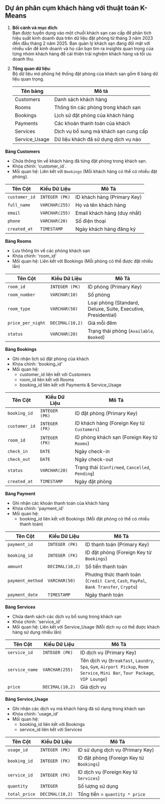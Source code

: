 ## Dự án phân cụm khách hàng với thuật toán K-Means

1. **Bối cảnh và mục đích**:  
   Bạn được tuyển dụng vào một chuỗi khách sạn cao cấp để phân tích hiệu suất kinh doanh dựa trên dữ liệu đặt phòng từ tháng 3 năm 2023 đến đầu tháng 2 năm 2025. Ban quản lý khách sạn đang đối mặt với nhiều vấn đề kinh doanh và họ cần bạn tìm ra insights quan trọng của từng nhóm khách hàng để cải thiện trải nghiệm khách hàng và tối ưu doanh thu.

2. **Tổng quan dữ liệu**:  
   Bộ dữ liệu mô phỏng hệ thống đặt phòng của khách sạn gồm 6 bảng dữ liệu quan trọng.

   | Tên bảng       | Mô tả                                  |
   |--------------|----------------------------------------|
   | Customers    | Danh sách khách hàng                  |
   | Rooms        | Thông tin các phòng trong khách sạn   |
   | Bookings     | Lịch sử đặt phòng của khách hàng      |
   | Payments     | Các khoản thanh toán của khách       |
   | Services     | Dịch vụ bổ sung mà khách sạn cung cấp |
   | Service_Usage | Dữ liệu khách đã sử dụng dịch vụ nào |

**Bảng Customers**
- Chứa thông tin về khách hàng đã từng đặt phòng trong khách sạn.
- Khóa chính: 'customer_id`.
- Mối quan hệ: Liên kết với `Bookings` (Mỗi khách hàng có thể có nhiều đặt phòng).

| **Tên Cột**     | **Kiểu Dữ Liệu**     | **Mô Tả**                            |
|----------------|----------------------|--------------------------------------|
| `customer_id`  | `INTEGER (PK)`       | ID khách hàng (Primary Key)          |
| `full_name`    | `VARCHAR(255)`       | Họ và tên khách hàng                 |
| `email`        | `VARCHAR(255)`       | Email khách hàng (duy nhất)         |
| `phone`        | `VARCHAR(20)`        | Số điện thoại                        |
| `created_at`   | `TIMESTAMP`          | Ngày khách hàng đăng ký              |

**Bảng Rooms**
- Lưu thông tin về các phòng khách sạn
- Khóa chính: 'room_id'
- Mối quan hệ: Liên kết với Bookings (Mỗi phòng có thể được đặt nhiều lần)

| **Tên Cột**        | **Kiểu Dữ Liệu**      | **Mô Tả**                                                                 |
|--------------------|------------------------|--------------------------------------------------------------------------|
| `room_id`          | `INTEGER (PK)`         | ID phòng (Primary Key)                                                   |
| `room_number`      | `VARCHAR(10)`          | Số phòng                                                                 |
| `room_type`        | `VARCHAR(50)`          | Loại phòng (Standard, Deluxe, Suite, Executive, Presidential)           |
| `price_per_night`  | `DECIMAL(10,2)`        | Giá mỗi đêm                                                              |
| `status`           | `VARCHAR(20)`          | Trạng thái phòng (`Available`, `Booked`)                                |

**Bảng Bookings**
- Ghi nhận lịch sử đặt phòng của khách
- Khóa chính: 'booking_id'
- Mối quan hệ:
  + customer_id liên kết với Customers
  + room_id liên kết với Rooms
  + booking_id liên kết với Payments & Service_Usage

| **Tên Cột**     | **Kiểu Dữ Liệu**     | **Mô Tả**                                                                 |
|------------------|----------------------|--------------------------------------------------------------------------|
| `booking_id`     | `INTEGER (PK)`       | ID đặt phòng (Primary Key)                                               |
| `customer_id`    | `INTEGER (FK)`       | ID khách hàng (Foreign Key từ `Customers`)                               |
| `room_id`        | `INTEGER (FK)`       | ID phòng khách sạn (Foreign Key từ `Rooms`)                              |
| `check_in`       | `DATE`               | Ngày check-in                                                             |
| `check_out`      | `DATE`               | Ngày check-out                                                            |
| `status`         | `VARCHAR(20)`        | Trạng thái (`Confirmed`, `Cancelled`, `Pending`)                         |
| `created_at`     | `TIMESTAMP`          | Ngày đặt phòng                                                            |

**Bảng Payment**
- Ghi nhận các khoản thanh toán của khách hàng
- Khóa chính: 'payment_id'
- Mối quan hệ:
  + booking_id liên kết với Bookings (Mỗi đặt phòng có thể có nhiều thanh toán)

| **Tên Cột**       | **Kiểu Dữ Liệu**     | **Mô Tả**                                                                 |
|-------------------|----------------------|--------------------------------------------------------------------------|
| `payment_id`      | `INTEGER (PK)`       | ID thanh toán (Primary Key)                                              |
| `booking_id`      | `INTEGER (FK)`       | ID đặt phòng (Foreign Key từ `Bookings`)                                 |
| `amount`          | `DECIMAL(10,2)`      | Số tiền thanh toán                                                        |
| `payment_method`  | `VARCHAR(50)`        | Phương thức thanh toán (`Credit Card`, `Cash`, `PayPal`, `Bank Transfer`, `Crypto`) |
| `payment_date`    | `TIMESTAMP`          | Ngày thanh toán                                                           |

**Bảng Services**
- Chứa danh sách các dịch vụ bổ sung trong khách sạn
- Khóa chính: 'service_id'
- Mối quan hệ: Liên kết với Service_Usage (Mỗi dịch vụ có thể được khách hàng sử dụng nhiều lần)

| **Tên Cột**     | **Kiểu Dữ Liệu**     | **Mô Tả**                                                                 |
|------------------|----------------------|--------------------------------------------------------------------------|
| `service_id`     | `INTEGER (PK)`       | ID dịch vụ (Primary Key)                                                 |
| `service_name`   | `VARCHAR(255)`       | Tên dịch vụ (`Breakfast`, `Laundry`, `Spa`, `Gym`, `Airport Pickup`, `Room Service`, `Mini Bar`, `Tour Package`, `VIP Lounge`) |
| `price`          | `DECIMAL(10,2)`      | Giá dịch vụ                                                              |

**Bảng Service_Usage**
- Ghi nhận các dịch vụ mà khách hàng đã sử dụng trong khách sạn
- Khóa chính: 'usage_id'
- Mối quan hệ:
  + booking_id liên kết với Bookings
  + service_id liên kết với Services

| **Tên Cột**     | **Kiểu Dữ Liệu**     | **Mô Tả**                                                                 |
|------------------|----------------------|--------------------------------------------------------------------------|
| `usage_id`       | `INTEGER (PK)`       | ID sử dụng dịch vụ (Primary Key)                                         |
| `booking_id`     | `INTEGER (FK)`       | ID đặt phòng (Foreign Key từ `Bookings`)                                 |
| `service_id`     | `INTEGER (FK)`       | ID dịch vụ (Foreign Key từ `Services`)                                   |
| `quantity`       | `INTEGER`            | Số lượng sử dụng                                                         |
| `total_price`    | `DECIMAL(10,2)`      | Tổng tiền = `quantity * price`                                           |



